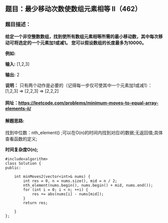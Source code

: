 ## 题目：最少移动次数使数组元素相等 II（462）

### 题目描述：
**给定一个非空整数数组，找到使所有数组元素相等所需的最小移动数，其中每次移动可将选定的一个元素加1或减1。 您可以假设数组的长度最多为10000。**

**例如:**

**输入:**
[1,2,3]

**输出:**
2

**说明：**
只有两个动作是必要的（记得每一步仅可使其中一个元素加1或减1）： 
[1,2,3]  =>  [2,2,3]  =>  [2,2,2]

#### 网址：https://leetcode.com/problems/minimum-moves-to-equal-array-elements-ii/

#### **解题思路:**

找到中位数：nth_element() ;可以在O(n)的时间内找到对应i的数据;无返回值;具体查看函数的定义;

**时间复杂度O(n);**

```
#include<algorithm>
class Solution {
public:

    int minMoves2(vector<int>& nums) {
        int res = 0, n = nums.size(), mid = n / 2;
        nth_element(nums.begin(), nums.begin() + mid, nums.end());
        for (int i = 0; i < n; ++i) {
            res += abs(nums[i] - nums[mid]);
        }
        return res;

    }
};
```
